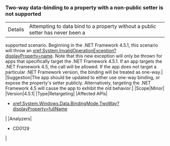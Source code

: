### Two-way data-binding to a property with a non-public setter is not supported

|   |   |
|---|---|
|Details|Attempting to data bind to a property without a public setter has never been a
supported scenario. Beginning in the .NET Framework 4.5.1, this scenario will
throw an <xref:System.InvalidOperationException?displayProperty=name>. Note that
this new exception will only be thrown for apps that specifically target the
.NET Framework 4.5.1. If an app targets the .NET Framework 4.5, the call will be
allowed. If the app does not target a particular .NET Framework version, the
binding will be treated as one-way.|
|Suggestion|The app should be updated to either use one-way binding, or expose the
property&#39;s setter publicly. Alternatively, targeting the .NET Framework 4.5 will
cause the app to exhibit the old behavior.|
|Scope|Minor|
|Version|4.5.1|
|Type|Retargeting|
|Affected APIs|<ul><li><xref:System.Windows.Data.BindingMode.TwoWay?displayProperty=fullName></li></ul>|
|Analyzers|<ul><li>CD0129</li></ul>|
